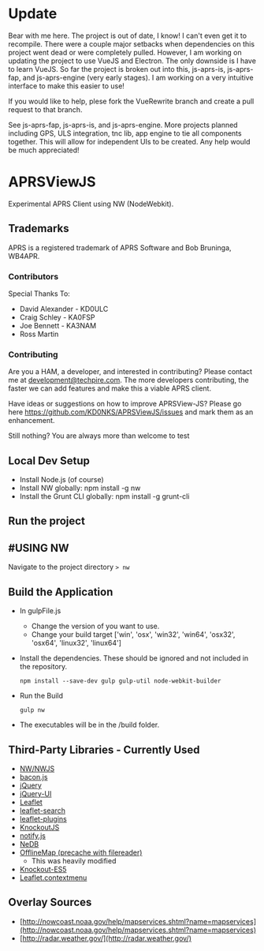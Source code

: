 # Update
Bear with me here.  The project is out of date, I know!  I can't even get it to recompile.  There were a couple major setbacks when dependencies on this project went dead or were completely pulled.  However, I am working on updating the project to use VueJS and Electron.  The only downside is I have to learn VueJS.  So far the project is broken out into this, js-aprs-is, js-aprs-fap, and js-aprs-engine (very early stages).  I am working on a very intuitive interface to make this easier to use!

If you would like to help, plese fork the VueRewrite branch and create a pull request to that branch.

See js-aprs-fap, js-aprs-is, and js-aprs-engine.  More projects planned including GPS, ULS integration, tnc lib, app engine to tie all components together.  This will allow for independent UIs to be created.  Any help would be much appreciated!

# APRSViewJS

Experimental APRS Client using NW (NodeWebkit).

## Trademarks

APRS is a registered trademark of APRS Software and Bob Bruninga, WB4APR.

### Contributors
Special Thanks To:
* David Alexander - KD0ULC
* Craig Schley - KA0FSP
* Joe Bennett - KA3NAM
* Ross Martin

### Contributing
Are you a HAM, a developer, and interested in contributing?  Please contact me at development@techpire.com.  The more developers contributing, the faster we can add features and make this a viable APRS client.

Have ideas or suggestions on how to improve APRSView-JS?  Please go here https://github.com/KD0NKS/APRSViewJS/issues and mark them as an enhancement.

Still nothing?  You are always more than welcome to test


## Local Dev Setup

* Install Node.js (of course)
* Install NW globally: npm install -g nw
* Install the Grunt CLI globally: npm install -g grunt-cli


## Run the project
## #USING NW

Navigate to the project directory
`> nw`

## Build the Application

* In gulpFile.js
    * Change the version of you want to use.
    * Change your build target ['win', 'osx', 'win32', 'win64', 'osx32', 'osx64', 'linux32', 'linux64']
* Install the dependencies.  These should be ignored and not included in the repository.

    `npm install --save-dev gulp gulp-util node-webkit-builder`

* Run the Build
 
    `gulp nw`

* The executables will be in the /build folder.


## Third-Party Libraries - Currently Used
* [NW/NWJS](http://nwjs.io)
* [bacon.js](https://baconjs.github.io/)
* [jQuery](https://jquery.com/)
* [jQuery-UI](http://jqueryui.com/)
* [Leaflet](http://leafletjs.com/)
* [leaflet-search](https://github.com/stefanocudini/leaflet-search)
* [leaflet-plugins](https://github.com/shramov/leaflet-plugins)
* [KnockoutJS](http://knockoutjs.com/)
* [notify.js](http://notifyjs.com/)
* [NeDB](https://github.com/louischatriot/nedb)
* [OfflineMap (precache with filereader)](https://github.com/tbicr/OfflineMap/blob/master/leaflet_base64fr_precache_site/map.js#L71)
    * This was heavily modified
* [Knockout-ES5](https://github.com/SteveSanderson/knockout-es5)
* [Leaflet.contextmenu](https://github.com/aratcliffe/Leaflet.contextmenu)

## Overlay Sources
* [http://nowcoast.noaa.gov/help/mapservices.shtml?name=mapservices](http://nowcoast.noaa.gov/help/mapservices.shtml?name=mapservices)
* [http://radar.weather.gov/](http://radar.weather.gov/)
